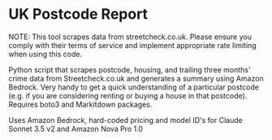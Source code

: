 # UK Postcode Report

NOTE: This tool scrapes data from streetcheck.co.uk. Please ensure you comply with their terms of service and implement appropriate rate limiting when using this code.

Python script that scrapes postcode, housing, and trailing three months' crime data from Streetcheck.co.uk and generates a summary using Amazon Bedrock. Very handy to get a quick understanding of a particular postcode (e.g. if you are considering renting or buying a house in that postcode). Requires boto3 and Markitdown packages.

Uses Amazon Bedrock, hard-coded pricing and model ID's for Claude Sonnet 3.5 v2 and Amazon Nova Pro 1.0
